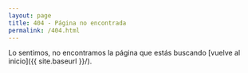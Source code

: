 ```yaml
---
layout: page
title: 404 - Página no encontrada
permalink: /404.html
---
```


Lo sentimos, no encontramos la página que estás buscando [vuelve al inicio]({{ site.baseurl }}/).

<!--[<img src="{{ site.baseurl }}/images/404.jpg" alt="Constructocat by https://github.com/jasoncostello" style="width: 400px;"/>]({{ site.baseurl }}/)-->
